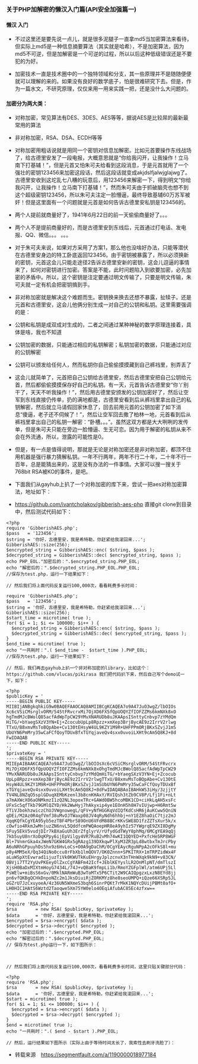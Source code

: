 ### 关于PHP加解密的懒汉入门篇(API安全加强篇一)

#### 懒汉 入门
* 不过这里还是要先说一点儿，就是很多泥腿子一直拿md5当加密算法来看待，但实际上md5是一种信息摘要算法（其实就是哈希），不是加密算法，因为md5不可逆，但是加解密是一个可逆的过程，所以以后这种低级错误还是不要犯的为好。

* 加密技术一直是技术圈中的一个独特领域和分支，其一些原理并不是随随便便就可以理解的来的。如果没有良好的数学底子，怕是很难研究下去。但是，作为一篇水文，不研究原理，仅仅来用一用来实践一把，还是没什么大问题的。

#### 加密分为两大类：

* 对称加密，常见算法有DES、3DES、AES等等，据说AES是比较屌的最新最常用的算法
* 非对称加密，RSA、DSA、ECDH等等
* 对称加密用粗话说就是用同一个密钥对信息加解密。比如元首要操作东线战场了，给古德里安发了一段电报，大概意思就是“你给我闪开，让我操作！立马南下打基辅！”，但是元首又怕朱可夫给看到这段消息，于是元首就用了一个强壮的密钥123456来加密这段话，然后这段话就变成akjdslfjalwjglajwg了。古德里安收到这坨乱七八糟的玩意后，用123456来解密一下，得到明文“你给我闪开，让我操作！立马南下打基辅！”，然而朱可夫由于抓破脑壳也想不到这个超级密钥123456，所以朱可夫注定一脸懵逼，最终导致基辅60万苏军被奸！但是这里面有一个问题就是元首是如何告诉古德里安私钥是123456的。

* 两个人提前就商量好了，1941年6月22日的前一天偷偷商量好了。。。
* 两个人不是提前商量好的，而是古德里安到东线后，元首通过打电话、发电报、QQ、微信。。。 。。。
* 对于朱可夫来说，如果对方采用了方案1，那么他也没啥好办法，只能等潜伏在古德里安身边的特工卧底返回123456。由于密钥被暴露了，所以必须换新的密钥，元首这会儿只能走途径2告诉古德里安新的密钥，这会儿逗逼的事情来了，如何对密钥进行加密。答案是不能，此时问题陷入到欲要加密，必先加密的矛盾中。所以，这个密钥是注定要通过明文传输了，只要是明文传输，朱可夫就一定有机会把密钥搞到手。



* 非对称加密就是解决这个难题而生。密钥换来换去还想不暴露，扯犊子。还是元首和古德里安，这会儿他俩分别生成一对自己的公钥和私钥。这里需要强调的是：

* 公钥和私钥是成双成对生成的，二者之间通过某种神秘的数学原理连接着，具体是啥，我也不知道
* 公钥加密的数据，只能通过相应的私钥解密；私钥加密的数据，只能通过对应的公钥解密
* 公钥可以颁发给任何人，然而私钥你自己偷偷摸摸藏到自己裤裆里，别弄丢了
* 这会儿就简单了，元首把自己公钥给古德里安，然后古德里安把自己公钥给元首，然后都偷偷摸摸保存好自己的私钥。有一天，元首告诉古德里安“你丫别干了，天天不听我操作！”，然后用古德里安颁发的公钥加密好了，然后让空军到东线直接仍传单，扔的满地都是，古德里安看到后从裤裆里拿出自己的私钥解密，然后就立马请假回家休息了，回去前用元首的公钥加密了如下消息“傻逼，老子还不伺候了！”，然后让空军回去撒了柏林一地，元首看到后从裤裆里拿出自己的私钥一解密：“卧槽。。。”。虽然这双方都是大大咧咧的发传单，但是朱可夫只能在旁边一脸懵逼、生无可恋。因为用于解密的私钥从来不会在外流通，所以，泄露的可能性是0。



* 但是，有一点是值得说明，那就是无论是对称加密还是非对称加密，都顶不住用机器是强行暴力猜解私钥。一年不行两年，两年不行二十年，二十年不行一百年，总是能猜出来的，这是没有办法的一件事情。大家可以搜一搜关于768bit RSA被KO的事件，是吧。

* 下面我们从gayhub上扒了一个对称加密的库下来，尝试一把aes对称加密算法，地址如下：

* https://github.com/ivantcholakov/gibberish-aes-php 直接git clone到目录中，然后测试代码如下：
```
<?php
require 'GibberishAES.php';
$pass   = '123456';
$string = '你好，古德里安，我是希特勒，你赶紧给我滚回来...';
GibberishAES::size(256);
$encrypted_string = GibberishAES::enc( $string, $pass );
$decrypted_string = GibberishAES::dec( $encrypted_string, $pass );
echo PHP_EOL."加密后的：".$encrypted_string.PHP_EOL;
echo "解密后的：".$decrypted_string.PHP_EOL.PHP_EOL;
//保存为test.php，运行一下结果如下：
```



```
// 然后我们将上面代码反复运行100,000次，看看耗费多长时间：

require 'GibberishAES.php';
$pass   = '123456';
$string = '你好，古德里安，我是希特勒，你赶紧给我滚回来...';
GibberishAES::size(256);
$start_time = microtime( true );
for( $i = 1; $i <= 100000; $i++ ) {
  $encrypted_string = GibberishAES::enc( $string, $pass );
  $decrypted_string = GibberishAES::dec( $encrypted_string, $pass );
}
$end_time = microtime( true );
echo "一共耗时：".( $end_time -  $start_time ).PHP_EOL;
//保存为test.php，运行一下结果如下：
```

```
// 然后，我们再去gayhub上扒一个非对称加密的library，比如这个：https://github.com/vlucas/pikirasa 我们把代码扒下来，然后自己写个demo试一下，如下：

<?php
$publicKey = '
-----BEGIN PUBLIC KEY-----
MIIBIjANBgkqhkiG9w0BAQEFAAOCAQ8AMIIBCgKCAQEA7o9A47JuO3wgZ/lbOIOs
Xc6cVSiCMsrglvORM/54StFRvcrxMi7OjXD6FX5fQpUOQYZfIOFZZMs6kmNXk8xO
hgTmdMJcBWolQ85acfAdWpTpCW29YMvXNARUDb8uJKAApsISnttyCnbvp7zYMdQm
HiTG/+bYaegSXzV3YN+Ej+ZcocubUpLp8Rpzz+xmXep3BrjBycAE9z2IrrV2rlwg
TTxU/B8xmvMsToBQpAbe+Cv130tEHsyW4UL9KZY1M9R+UHFPPmORjBKxSZvjJ1mS
UbUYN6PmMry35wCaFCfQoyTDUxBfxTGYqjaveQv4sxx0uvoiLXHt9cAm5Q8KJ+8d
FwIDAQAB
-----END PUBLIC KEY-----
';
$privateKey = '
-----BEGIN RSA PRIVATE KEY-----
MIIEpAIBAAKCAQEA7o9A47JuO3wgZ/lbOIOsXc6cVSiCMsrglvORM/54StFRvcrx
Mi7OjXD6FX5fQpUOQYZfIOFZZMs6kmNXk8xOhgTmdMJcBWolQ85acfAdWpTpCW29
YMvXNARUDb8uJKAApsISnttyCnbvp7zYMdQmHiTG/+bYaegSXzV3YN+Ej+Zcocub
UpLp8Rpzz+xmXep3BrjBycAE9z2IrrV2rlwgTTxU/B8xmvMsToBQpAbe+Cv130tE
HsyW4UL9KZY1M9R+UHFPPmORjBKxSZvjJ1mSUbUYN6PmMry35wCaFCfQoyTDUxBf
xTGYqjaveQv4sxx0uvoiLXHt9cAm5Q8KJ+8dFwIDAQABAoIBAHkWS3iHy/3zjjtY
TV4NL8NZqO5splGDuqXEMbKzenl3b8cnKHAxY/RVIQsh3tZb9CV8P/Lfj1Fi+nLt
a7mAXWcXO6aONMkmzI1zQ2NL3opoxTRc+GAWd0BW5hcoMBK1CD+ciHkLqAH5xsFc
UFxSc5qfTkb79GMlQZYD/Hk2WwHyj7hAkyxip4ye1EOnH5h8H7vIUjwp+H6Rmt5w
FTiVJbokhzwiczChUJVWgnowegL/qFV+yNfHGGKqVdIQfKdCsHR6jAuKCww5QniN
qDEi/M2Az0R4qfVmf38uMvOJTWaxp08JV4qRyNdh6hhbj+nY1EZ8haOiC7tjz2mJ
XqqKQfkCgYEA95yb5ezTBF4Pbr589OnU6VFdM88BCrKKvSWE8D1fzZZTsXur5k/x
cOwfio4RkmJwMnjuzZN6nvL5QddfcmPWQAoepHR8eA9yhIz57YWgrqE9ZXI8DgMy
SFuy5EkV5vudjDIr7kBXaGuUh3ErZfglyrV/rUfydGdTWyY8phMq/6MCgYEA9qQj
7kb5uyU8nrXoDqKPpy6ijEpVilgy4VR7RuB2vMh74wKI1QQYED+PxfcHe5RP8WGF
Bl+7VnmrGka4xJWeN7GKW4GRx5gRAzg139DXkqwPlXyM3ZR3pLd8wtbxTmJrcPby
A6uNRhGPpuyhDs5hx9z6HvLoCs+O0A9gDaChM/0CgYEAycRguNPpA2cOFkS8l+mu
p8y4MM5eX/Qq34QiNo0ccu8rFbXb1lmQOV7/OK0Znnn+SPKITRX+1mTRPZidWx4F
aLuWSpXtEvwrad1ijuzTiVk0KWUTkKuEHrgyJplzcnvX3nTHnWXqk9kN9+v83CN/
0BVji7TT2YyUvPKEeyOlZxcCgYABFm42Icf+JEblKEYyslLR2OnMlpNT/dmTlszI
XjsH0BaDxMIXtmHoyG7434L/74J+vQBaK9fmpLi1b/RmoYZGFplWl/atm6UPj5Ll
PsWElw+miBsS6xGv/0MklNARmWuB3wToMTx5P6CTit2W9CAIQpgzxLxzN8EYd8jj
pn6vfQKBgQCHkDnpoNZc2m1JksDiuiRjZORKMYz8he8seoUMPQ+iQze66XSRp5JL
oGZrU7JzCxuyoeA/4z36UN5WXmeS3bqh6SinrPQKt7rMkK1NQYcDUijPBMt0afO+
LH0HIC1HAtS6Wztd2Taoqwe5Xm75YW0elo4OEqiAfubAC85Ec4zfxw==
-----END RSA PRIVATE KEY-----
';
require 'RSA.php';
$rsa       = new RSA( $publicKey, $privateKey );
$data      = '你好，古德里安，我是希特勒，你赶紧给我滚回来...';
$encrypted = $rsa->encrypt( $data );
$decrypted = $rsa->decrypt( $encrypted );
echo "加密过后的：".$encrypted.PHP_EOL;
echo "解密过后的：".$decrypted.PHP_EOL;
// 保存为test.php运行一下，如下图所示：



// 然后我们将上面代码反复运行100,000次，看看耗费多长时间，这里只贴关键部分代码：

<?php
require 'RSA.php';
$rsa       = new RSA( $publicKey, $privateKey );
$data      = '你好，古德里安，我是希特勒，你赶紧给我滚回来...';
$start = microtime( true );
for( $i = 1; $i <= 100000; $i++ ) {
  $encrypted = $rsa->encrypt( $data );
  $decrypted = $rsa->decrypt( $encrypted );
}
$end = microtime( true );
echo "一共耗时：".( $end - $start ).PHP_EOL;

// 然后，运行结果如下图所示（实际上由于等待时间太长了，我索性去刷牙洗脸了）：
```

* 转载来源　https://segmentfault.com/a/1190000018977184